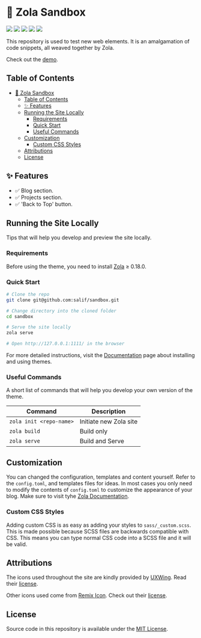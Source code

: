 # 🧪 Zola Sandbox

<p align="">
  <img src="https://img.shields.io/github/languages/code-size/salif/sandbox" />
  <img src="https://img.shields.io/github/repo-size/salif/sandbox" />
  <img src="https://img.shields.io/github/commit-activity/t/salif/sandbox" />
  <img src="https://img.shields.io/github/last-commit/salif/sandbox" />
  <img src="https://img.shields.io/website/https/zola-sandbox.vercel.app.svg" />
</p>

This repository is used to test new web elements. It is an amalgamation of code snippets, all weaved together by Zola.

Check out the [demo](https://salif.github.io/zola-themes-collection/demo/sandbox/).

## Table of Contents

- [🧪 Zola Sandbox](#-zola-sandbox)
  - [Table of Contents](#table-of-contents)
  - [✨ Features](#-features)
  - [Running the Site Locally](#running-the-site-locally)
    - [Requirements](#requirements)
    - [Quick Start](#quick-start)
    - [Useful Commands](#useful-commands)
  - [Customization](#customization)
    - [Custom CSS Styles](#custom-css-styles)
  - [Attributions](#attributions)
  - [License](#license)

## ✨ Features

- ✅ Blog section.
- ✅ Projects section.
- ✅ 'Back to Top' button.

## Running the Site Locally

Tips that will help you develop and preview the site locally.

### Requirements

Before using the theme, you need to install [Zola](https://www.getzola.org/documentation/getting-started/installation/) ≥ 0.18.0.

### Quick Start

```sh
# Clone the repo
git clone git@github.com:salif/sandbox.git

# Change directory into the cloned folder
cd sandbox

# Serve the site locally
zola serve

# Open http://127.0.0.1:1111/ in the browser
```

For more detailed instructions, visit the [Documentation](https://www.getzola.org/documentation/themes/installing-and-using-themes/) page about installing and using themes.

### Useful Commands

A short list of commands that will help you develop your own version of the theme.

| Command                 | Description            |
| ----------------------- | ---------------------- |
| `zola init <repo-name>` | Initiate new Zola site |
| `zola build`            | Build only             |
| `zola serve`            | Build and Serve        |

## Customization

You can changed the configuration, templates and content yourself. Refer to the `config.toml`, and templates files for ideas. In most cases you only need to modify the contents of `config.toml` to customize the appearance of your blog. Make sure to visit tyhe [Zola Documentation](https://www.getzola.org/documentation/getting-started/overview/).

### Custom CSS Styles

Adding custom CSS is as easy as adding your styles to `sass/_custom.scss`. This is made possible because SCSS files are backwards compatible with CSS. This means you can type normal CSS code into a SCSS file and it will be valid.

## Attributions

The icons used throughout the site are kindly provided by [UXWing](https://uxwing.com/license/). Read their [license](https://uxwing.com/license/).

Other icons used come from [Remix Icon](https://remixicon.com/). Check out their [license](https://remixicon.com/license).

## License

Source code in this repository is available under the [MIT License](LICENSE).
